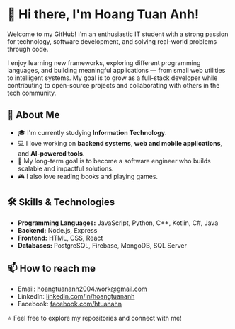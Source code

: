 # 👋 Hi there, I'm Hoang Tuan Anh!

Welcome to my GitHub! I'm an enthusiastic IT student with a strong passion for technology, software development, and solving real-world problems through code.

I enjoy learning new frameworks, exploring different programming languages, and building meaningful applications — from small web utilities to intelligent systems. My goal is to grow as a full-stack developer while contributing to open-source projects and collaborating with others in the tech community.

## 🧠 About Me

- 🎓 I'm currently studying **Information Technology**.
- 💻 I love working on **backend systems**, **web and mobile applications**, and **AI-powered tools**.
- 🎯 My long-term goal is to become a software engineer who builds scalable and impactful solutions.
- 🎮 I also love reading books and playing games.

## 🛠️ Skills & Technologies
- **Programming Languages:** JavaScript, Python, C++, Kotlin, C#, Java
- **Backend:** Node.js, Express
- **Frontend:** HTML, CSS, React
- **Databases:** PostgreSQL, Firebase, MongoDB, SQL Server

## 📫 How to reach me
- Email: hoangtuananh2004.work@gmail.com
- LinkedIn: [linkedin.com/in/hoangtuananh](https://www.linkedin.com/in/hoangtuananh2004/)
- Facebook: [facebook.com/htuanahn](https://www.facebook.com/htuanahn)

⭐️ Feel free to explore my repositories and connect with me!
